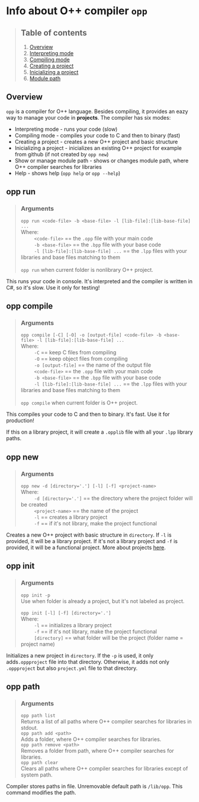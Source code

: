 # Info about O++ compiler `opp`

> ## Table of contents
> 1. [Overview](#overview)
> 2. [Interpreting mode](#opp-run)
> 3. [Compiling mode](#opp-compile)
> 4. [Creating a project](#opp-new)
> 5. [Inicializing a project](#opp-init)
> 6. [Module path](#opp-path)

## Overview
`opp` is a compiler for O++ language. Besides compiling, it provides an eazy way to manage your code in **projects**.
The compiler has six modes:
- Interpreting mode - runs your code (slow)
- Compiling mode - compiles your code to C and then to binary (fast)
- Creating a project - creates a new O++ project and basic structure
- Inicializing a project - inicializes an existing O++ project for example from github (if not created by `opp new`)
- Show or manage module path - shows or changes module path, where O++ compiler searches for libraries
- Help - shows help (`opp help` or `opp --help`)

## opp run
> ### Arguments
> `opp run <code-file> -b <base-file> -l [lib-file]:[lib-base-file] ...` <br>
> Where: <br>
> $\qquad$ `<code-file>` == the `.opp` file with your main code <br>
> $\qquad$ `-b <base-file>` == the `.bpp` file with your base code <br>
> $\qquad$ `-l [lib-file]:[lib-base-file] ...` == the `.lpp` files with your libraries and base files matching to them <br>
> <br>
> `opp run` when current folder is nonlibrary O++ project.

This runs your code in console. It's interpreted and the compiler is written in C#, so it's slow. Use it only for testing!

## opp compile
> ### Arguments
> `opp compile [-C] [-O] -o [output-file] <code-file> -b <base-file> -l [lib-file]:[lib-base-file] ...` <br>
> Where: <br>
> $\qquad$ `-C` == keep C files from compiling <br>
> $\qquad$ `-O` == keep object files from compiling <br>
> $\qquad$ `-o [output-file]` == the name of the output file <br>
> $\qquad$ `<code-file>` == the `.opp` file with your main code <br>
> $\qquad$ `-b <base-file>` == the `.bpp` file with your base code <br>
> $\qquad$ `-l [lib-file]:[lib-base-file] ...` == the `.lpp` files with your libraries and base files matching to them <br>
> <br>
> `opp compile` when current folder is O++ project.

This compiles your code to C and then to binary. It's fast. Use it for production!

If this on a library project, it will create a `.opplib` file with all your `.lpp` library paths.

## opp new
> ### Arguments
> `opp new -d [directory='.'] [-l] [-f] <project-name>` <br>
> Where: <br>
> $\qquad$ `-d [directory='.']` == the directory where the project folder will be created <br>
> $\qquad$ `<project-name>` == the name of the project <br>
> $\qquad$ `-l` == creates a library project <br>
> $\qquad$ `-f` == if it's not library, make the project functional <br>

Creates a new O++ project with basic structure in `directory`. If `-l` is provided, it will be a library project. If it's not a library project and `-f` is provided, it will be a functional project. More about projects [here](PROJECT.MD).

## opp init
> ### Arguments
> `opp init -p` <br>
> Use when folder is already a project, but it's not labeled as project.<br>
> <br>
> `opp init [-l] [-f] [directory='.']` <br>
> Where: <br>
> $\qquad$ `-l` == initializes a library project <br>
> $\qquad$ `-f` == if it's not library, make the project functional <br>
> $\qquad$ `[directory]` == what folder will be the project (folder name = project name) <br>

Initializes a new project in `directory`. If the `-p` is used, it only adds`.oppproject` file into that directory.
Otherwise, it adds not only `.oppproject` but also `project.yml` file to that directory.

## opp path
> ### Arguments
> `opp path list` <br>
> Returns a list of all paths where O++ compiler searches for libraries in stdout. <br>
> `opp path add <path>` <br>
> Adds a folder, where O++ compiler searches for libraries. <br>
> `opp path remove <path>` <br>
> Removes a folder from path, where O++ compiler searches for libraries. <br>
> `opp path clear` <br>
> Clears all paths where O++ compiler searches for libraries except of system path. <br>

Compiler stores paths in file. Unremovable default path is `/lib/opp`. This command modifies the path.
